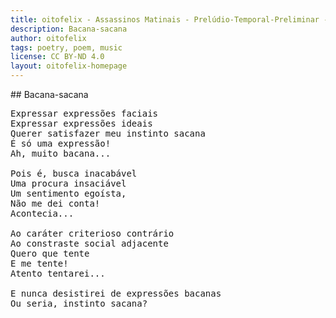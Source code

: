 ```yaml
---
title: oitofelix - Assassinos Matinais - Prelúdio-Temporal-Preliminar - Bacana-sacana
description: Bacana-sacana
author: oitofelix
tags: poetry, poem, music
license: CC BY-ND 4.0
layout: oitofelix-homepage
---
```

<div id="markdown" markdown="1">
## Bacana-sacana

<pre class="poem">
Expressar expressões faciais
Expressar expressões ideais
Querer satisfazer meu instinto sacana
É só uma expressão!
Ah, muito bacana...

Pois é, busca inacabável
Uma procura insaciável
Um sentimento egoísta,
Não me dei conta!
Acontecia...

Ao caráter criterioso contrário
Ao constraste social adjacente
Quero que tente
E me tente!
Atento tentarei...

E nunca desistirei de expressões bacanas
Ou seria, instinto sacana?
</pre>

</div>
